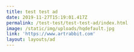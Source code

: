 ```yaml
---
title: test test ad
date: 2019-11-27T15:19:01.417Z
permalink: /test-test/test-test-ad/index.html
image: /static/img/uploads/hqdefault.jpg
link: 'https://www.artrabbit.com'
layout: layouts/ad
---
```


